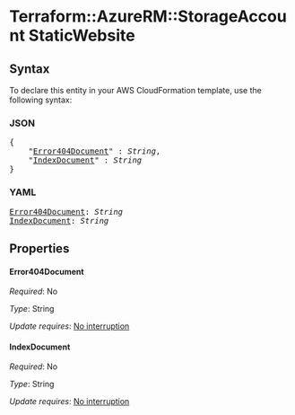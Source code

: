 # Terraform::AzureRM::StorageAccount StaticWebsite

## Syntax

To declare this entity in your AWS CloudFormation template, use the following syntax:

### JSON

<pre>
{
    "<a href="#error404document" title="Error404Document">Error404Document</a>" : <i>String</i>,
    "<a href="#indexdocument" title="IndexDocument">IndexDocument</a>" : <i>String</i>
}
</pre>

### YAML

<pre>
<a href="#error404document" title="Error404Document">Error404Document</a>: <i>String</i>
<a href="#indexdocument" title="IndexDocument">IndexDocument</a>: <i>String</i>
</pre>

## Properties

#### Error404Document

_Required_: No

_Type_: String

_Update requires_: [No interruption](https://docs.aws.amazon.com/AWSCloudFormation/latest/UserGuide/using-cfn-updating-stacks-update-behaviors.html#update-no-interrupt)

#### IndexDocument

_Required_: No

_Type_: String

_Update requires_: [No interruption](https://docs.aws.amazon.com/AWSCloudFormation/latest/UserGuide/using-cfn-updating-stacks-update-behaviors.html#update-no-interrupt)

